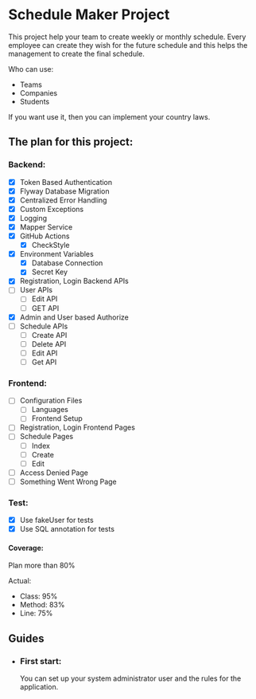 # Schedule Maker Project

This project help your team to create weekly or monthly schedule. Every employee can create they wish for the future schedule and this helps the management to create the final schedule.

Who can use:
- Teams
- Companies
- Students

If you want use it, then you can implement your country laws.

## The plan for this project:

### Backend:
- [x] Token Based Authentication
- [x] Flyway Database Migration
- [x] Centralized Error Handling
- [x] Custom Exceptions
- [x] Logging
- [x] Mapper Service
- [X] GitHub Actions
  - [x] CheckStyle
- [x] Environment Variables
  - [x] Database Connection
  - [x] Secret Key
- [x] Registration, Login Backend APIs
- [ ] User APIs
  - [ ] Edit API
  - [ ] GET API
- [x] Admin and User based Authorize
- [ ] Schedule APIs
  - [ ] Create API
  - [ ] Delete API
  - [ ] Edit API
  - [ ] Get API

### Frontend:
- [ ] Configuration Files
  - [ ] Languages
  - [ ] Frontend Setup
- [ ] Registration, Login Frontend Pages
- [ ] Schedule Pages
  - [ ] Index
  - [ ] Create
  - [ ] Edit
- [ ] Access Denied Page
- [ ] Something Went Wrong Page

### Test:
- [x] Use fakeUser for tests
- [x] Use SQL annotation for tests
#### Coverage:
Plan more than 80%

Actual:
- Class: 95%
- Method: 83%
- Line: 75%

## Guides

- ### First start:

  You can set up your system administrator user and the rules for the application.

